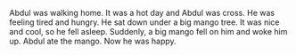 Abdul was walking home. It was a hot day and Abdul was cross. He was feeling tired and hungry. He sat down under a big mango tree.
It was nice and cool, so he fell asleep. Suddenly, a big mango fell on him and woke him up. Abdul ate the mango. Now he was happy.
